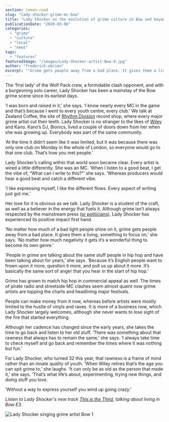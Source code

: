 ```yaml
---
section: roman-road
slug: "lady-shocker-grime-mc-bow"
title: "Lady Shocker on the evolution of grime culture in Bow and beyond"
publicationDate: "2020-03-06"
categories: 
  - "grime"
  - "culture"
  - "local"
  - "news"
tags: 
  - "features"
featuredImage: "/images/Lady-Shocker-artist-Bow-9.jpg"
author: "frederick-obrien"
excerpt: "‘Grime gets people away from a bad place. It gives them a living, something to focus on,’"
---
```


The ‘first lady’ of the Wolf Pack crew, a formidable clash opponent, and with a burgeoning solo career, Lady Shocker has been a mainstay of the Bow grime scene since its earliest days.

‘I was born and raised in it,’ she says. ‘I know nearly every MC in the game and that’s because I went to every youth centre, every club.’ We talk at Zealand Coffee, the site of [Rhythm Division](https://romanroadlondon.com/rhythm-division-grime-record-shop-bow/) record shop, where every major grime artist cut their teeth. Lady Shocker is no stranger to the likes of [Wiley](https://romanroadlondon.com/wiley-eskiboy-book-review/) and Kano. Kano’s DJ, Bionics, lived a couple of doors down from her when she was growing up. Everybody was part of the same community.

‘At the time it didn’t seem like it was limited, but it was because there was only one club on Monday in the whole of London, so everyone would go to that one club. That’s how you met people.’

Lady Shocker’s calling within that world soon became clear. Every artist is wired a little differently. She was an MC. ‘When I listen to a good beat, I get the vibe of, “What can I write to this?”’ she says. ‘Whereas producers would hear a good beat and catch a different vibe.

‘I like expressing myself, I like the different flows. Every aspect of writing just got me.’

Her love for it is obvious as we talk. Lady Shocker is a student of the craft, as well as a believer in the energy that fuels it. Although grime isn’t always respected by the mainstream press ([or politicians](https://www.independent.co.uk/news/uk/politics/michael-gove-stormzy-jeremy-corbyn-grime4corbyn-glastonbury-stab-vest-a9217986.html)), Lady Shocker has experienced its positive impact first hand.

‘No matter how much of a bad light people shine on it, grime gets people away from a bad place. It gives them a living, something to focus on,’ she says. ‘No matter how much negativity it gets it’s a wonderful thing to become its own genre.’

‘People in grime are talking about the same stuff people in hip hop and have been talking about for years,’ she says. ‘Because it’s English people want to frown upon it more, question it more, and pull us up about it more. It’s basically the same sort of anger that you hear in the start of hip hop.’

Grime has grown to match hip hop in commercial appeal as well. The times of pirate radio and streetside MC clashes seem almost quaint now grime artists are topping the charts and headlining major festivals.

People can make money from it now, whereas before artists were mostly limited to the hustle of vinyls and raves. It is more of a business now, which Lady Shocker largely welcomes, although she never wants to lose sight of the fire that started everything.

Although her cadence has changed since the early years, she takes the time to go back and listen to her old stuff. ‘There was something about that rawness that always has to remain the same,’ she says. ‘I always take time to check myself and go back and remember the times where it was nothing but fun.’

For Lady Shocker, who turned 32 this year, that rawness is a frame of mind rather than an innate quality of youth. ‘When Wiley retires that’s the age you can spit grime to,’ she laughs. ‘It can only be as old as the person that made it,’ she says. ‘That’s what life’s about, experimenting, trying new things, and doing stuff you love.

‘Without a way to express yourself you wind up going crazy.’

_Listen to Lady Shocker's new track [This is the Third](https://www.youtube.com/watch?v=aKlvmCCb5F4&feature=youtu.be), talking about living in Bow E3._

![Lady Shocker singing grime artist Bow 1](/images/Lady-Shocker-artist-Bow-17-1024x683.jpg)
